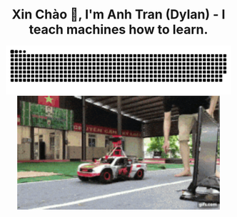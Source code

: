 <h1 align="center">Xin Chào 👋, I'm Anh Tran (Dylan) - I teach machines how to learn. </h1>

<div align="center"><img src ="static/github-contribution-grid-snake.svg" alt="Snake.svg"/></div>

<div align="center"><img src="static/demo.gif" alt="CSD"  width="90%" /></div>
